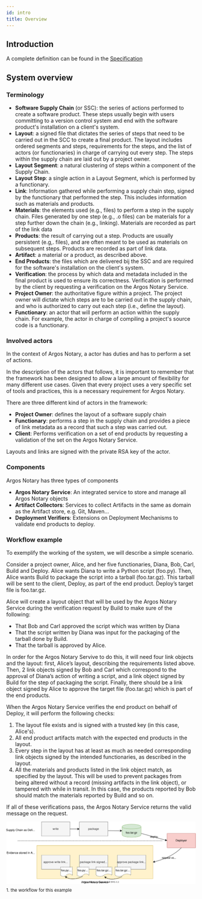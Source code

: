 ```yaml
---
id: intro
title: Overview
---
```


## Introduction

A complete definition can be found in the [Specification](../50_reference/specification)

## System overview

### Terminology

* **Software Supply Chain** (or SSC): the series of actions performed to create a software product. These steps usually begin with users committing to a version control system and end with the software product's installation on a client's system.
* **Layout**: a signed file that dictates the series of steps that need to be carried out in the SCC to create a final product. The layout includes ordered segments and steps, requirements for the steps, and the list of actors (or functionaries) in charge of carrying out every step. The steps within the supply chain are laid out by a project owner.
* **Layout Segment**: a natural clustering of steps within a component of the Supply Chain.
* **Layout Step**: a single action in a Layout Segment, which is performed by a functionary.
* **Link**: Information gathered while performing a supply chain step, signed by the functionary that performed the step. This includes information such as materials and products.
* **Materials**: the elements used (e.g., files) to perform a step in the supply chain. Files generated by one step (e.g., .o files) can be materials for a step further down the chain (e.g., linking). Materials are recorded as part of the link data
* **Products**: the result of carrying out a step. Products are usually persistent (e.g,. files), and are often meant to be used as materials on subsequent steps. Products are recorded as part of link data.
* **Artifact**: a material or a product, as described above.
* **End Products**: the files which are delivered bij the SSC and are required for the software's installation on the client's system.
* **Verification**: the process by which data and metadata included in the final product is used to ensure its correctness. Verification is performed by the client by requesting a verification on the Argos Notary Service.
* **Project Owner**: the authoritative figure within a project. The project owner will dictate which steps are to be carried out in the supply chain, and who is authorized to carry out each step (i.e., define the layout).
* **Functionary**: an actor that will perform an action within the supply chain. For example, the actor in charge of compiling a project's source code is a functionary.
 
### Involved actors

In the context of Argos Notary, a actor has duties and has to perform a set of actions.

In the description of the actors that follows, it is important to remember that the framework has been designed to allow a large amount of flexibility for many different use cases. Given that every project uses a very specific set of tools and practices, this is a necessary requirement for Argos Notary.

There are three different kind of actors in the framework:

* **Project Owner**: defines the layout of a software supply chain
* **Functionary**: performs a step in the supply chain and provides a piece of link metadata as a record that such a step was carried out.
* **Client**: Performs verification on a set of end products by requesting a validation of the set on the Argos Notary Service.

Layouts and links are signed with the private RSA key of the actor.

### Components

Argos Notary has three types of components

* **Argos Notary Service**: An integrated service to store and manage all Argos Notary objects
* **Artifact Collectors**: Services to collect Artifacts in the same as domain as the Artifact store, e.g. Git, Maven...
* **Deployment Verifiers**: Extensions on Deployment Mechanisms to validate end products to deploy.  

### Workflow example

To exemplify the working of the system, we will describe a simple scenario.

Consider a project owner, Alice, and her five functionaries, Diana, Bob, Carl, Build and Deploy. Alice wants Diana to write a Python script (foo.py). Then, Alice wants Build to package the script into a tarball (foo.tar.gz). This tarball will be sent to the client, Deploy, as part of the end product. Deploy’s target file is foo.tar.gz.

Alice will create a layout object that will be used by the Argos Notary Service during the verification request by Build to make sure of the following:

* That Bob and Carl approved the script which was written by Diana
* That the script written by Diana was input for the packaging of the tarball done by Build.
* That the tarball is approved by Alice.

In order for the Argos Notary Servive to do this, it will need four link objects and the layout: first, Alice’s layout, describing the requirements listed above. Then, 2 link objects signed by Bob and Carl which correspond to the approval of Diana’s action of writing a script, and a link object signed by Build for the step of packaging the script. Finally, there should be a link object signed by Alice to approve the target file (foo.tar.gz) which is part of the end products.

When the Argos Notary Service verifies the end product on behalf of Deploy, it will perform the following checks:

1. The layout file exists and is signed with a trusted key (in this case, Alice's).
2. All end product artifacts match with the expected end products in the layout. 
2. Every step in the layout has at least as much as needed corresponding link objects signed by the intended functionaries, as described in the layout.
3. All the materials and products listed in the link object match, as specified by the layout. This will be used to prevent packages from being altered without a record (missing artifacts in the link object), or tampered with while in transit. In this case, the products reported by Bob should match the materials reported by Build and so on.

If all of these verifications pass, the Argos Notary Service returns the valid message on the request.

![Workflow](../../docs/images/00_introduction_workflow.svg)<sub>1. the workflow for this example</sub>

